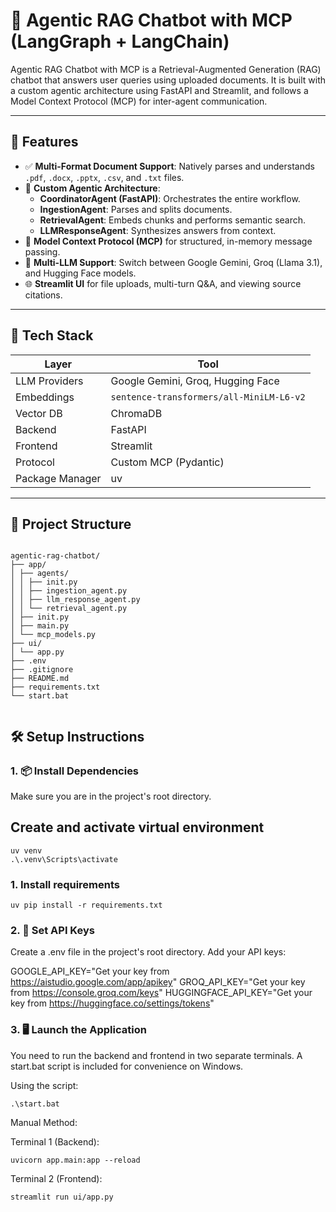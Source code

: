 # 🧠 Agentic RAG Chatbot with MCP (LangGraph + LangChain)

Agentic RAG Chatbot with MCP is a Retrieval-Augmented Generation (RAG) chatbot that answers user queries using uploaded documents. It is built with a custom agentic architecture using FastAPI and Streamlit, and follows a Model Context Protocol (MCP) for inter-agent communication.

---

## 🚀 Features

- ✅ **Multi-Format Document Support**: Natively parses and understands `.pdf`, `.docx`, `.pptx`, `.csv`, and `.txt` files.  
- 🧠 **Custom Agentic Architecture**:
  - **CoordinatorAgent (FastAPI)**: Orchestrates the entire workflow.  
  - **IngestionAgent**: Parses and splits documents.  
  - **RetrievalAgent**: Embeds chunks and performs semantic search.  
  - **LLMResponseAgent**: Synthesizes answers from context.  
- 🔗 **Model Context Protocol (MCP)** for structured, in-memory message passing.  
- 🔄 **Multi-LLM Support**: Switch between Google Gemini, Groq (Llama 3.1), and Hugging Face models.  
- 🌐 **Streamlit UI** for file uploads, multi-turn Q&A, and viewing source citations.  

---

## 🧱 Tech Stack

| Layer            | Tool                                              |
|-----------------|---------------------------------------------------|
| LLM Providers    | Google Gemini, Groq, Hugging Face                |
| Embeddings       | `sentence-transformers/all-MiniLM-L6-v2`         |
| Vector DB        | ChromaDB                                          |
| Backend          | FastAPI                                           |
| Frontend         | Streamlit                                         |
| Protocol         | Custom MCP (Pydantic)                             |
| Package Manager  | uv                                                |

---

## 📁 Project Structure

```

agentic-rag-chatbot/
├── app/
│ ├── agents/
│ │ ├── init.py
│ │ ├── ingestion_agent.py
│ │ ├── llm_response_agent.py
│ │ └── retrieval_agent.py
│ ├── init.py
│ ├── main.py
│ └── mcp_models.py
├── ui/
│ └── app.py
├── .env
├── .gitignore
├── README.md
├── requirements.txt
└── start.bat


```

## 🛠️ Setup Instructions

### 1. 📦 Install Dependencies
Make sure you are in the project's root directory.

## Create and activate virtual environment

```
uv venv
.\.venv\Scripts\activate

```

### 1. Install requirements

```
uv pip install -r requirements.txt

```


### 2. 🔑 Set API Keys
Create a .env file in the project's root directory. Add your API keys:

GOOGLE_API_KEY="Get your key from https://aistudio.google.com/app/apikey"
GROQ_API_KEY="Get your key from https://console.groq.com/keys"
HUGGINGFACE_API_KEY="Get your key from https://huggingface.co/settings/tokens"


### 3. 🖥️ Launch the Application

You need to run the backend and frontend in two separate terminals. A start.bat script is included for convenience on Windows.



Using the script:

```
.\start.bat

```


Manual Method:

Terminal 1 (Backend):

```
uvicorn app.main:app --reload

```


Terminal 2 (Frontend):

```
streamlit run ui/app.py

```